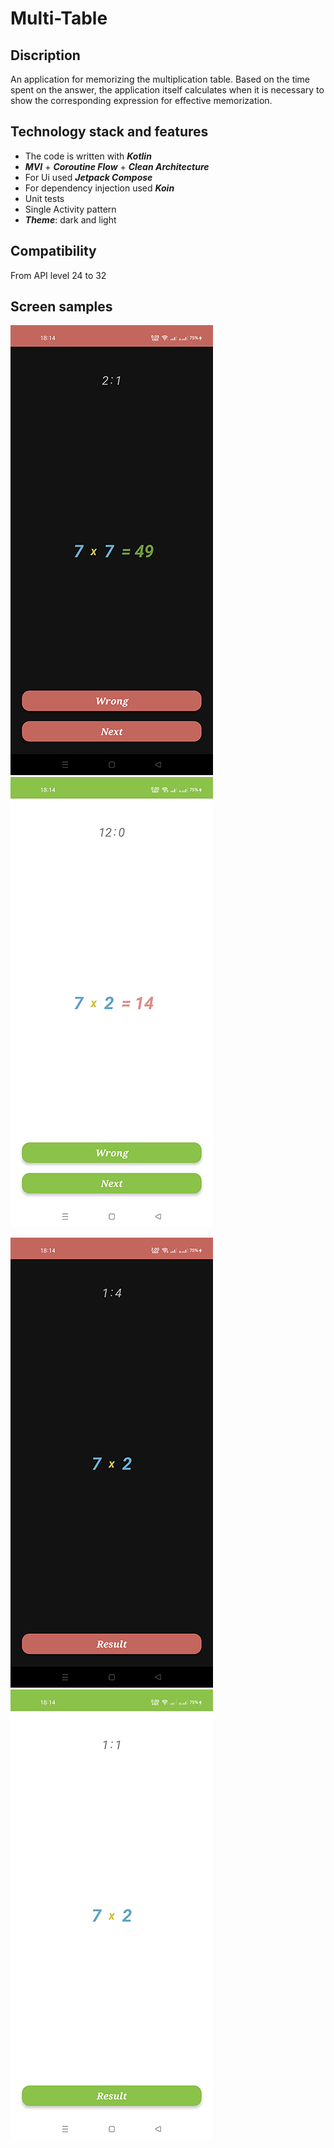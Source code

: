 # Multi-Table

## Discription
An application for memorizing the multiplication table. Based on the time spent on the answer, the application itself calculates when it is necessary to show the corresponding expression for effective memorization.

## Technology stack and features

* The code is written with _**Kotlin**_
* _**MVI**_ + _**Coroutine Flow**_ + _**Clean Architecture**_
* For Ui used _**Jetpack Compose**_
* For dependency injection used _**Koin**_
* Unit tests
* Single Activity pattern
* _**Theme**_: dark and light

## Compatibility
From API level 24 to 32

## Screen samples

![name](https://github.com/NikolayKuts/Multi-Table/blob/development/pictures/Screenshot_2022-07-29-18-14-03-79_f746bdb66bd97022eb6d2305a7b7ec51.png)
![name](https://github.com/NikolayKuts/Multi-Table/blob/development/pictures/Screenshot_2022-07-29-18-14-23-14_f746bdb66bd97022eb6d2305a7b7ec51.png)

![name](https://github.com/NikolayKuts/Multi-Table/blob/development/pictures/Screenshot_2022-07-29-18-14-10-72_f746bdb66bd97022eb6d2305a7b7ec51.png)
![name](https://github.com/NikolayKuts/Multi-Table/blob/development/pictures/Screenshot_2022-07-29-18-14-32-91_f746bdb66bd97022eb6d2305a7b7ec51.png)
